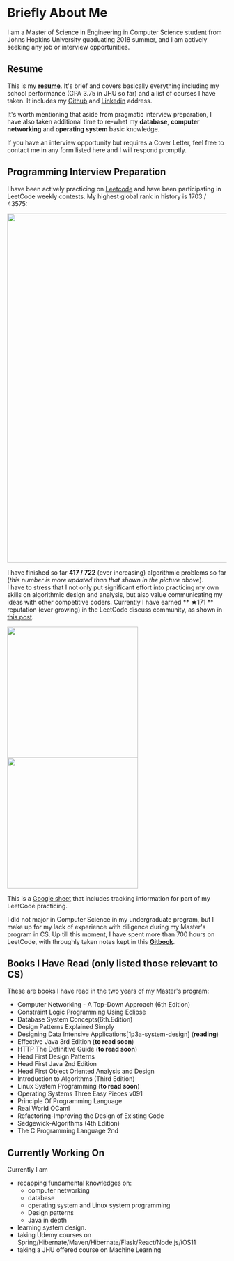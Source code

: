 # Briefly About Me

I am a Master of Science in Engineering in Computer Science student from Johns Hopkins University guaduating 2018 summer, and I am actively seeking any job or interview opportunities. 

## Resume
This is my [**resume**](resume/my-resume.pdf). It's brief and covers basically everything including my school performance (GPA 3.75 in JHU so far) and a list of courses I have taken. It includes my [Github](https://github.com/vegito2002) and [Linkedin](https://www.linkedin.com/in/qiang-zhang-855615117/) address.

It's worth mentioning that aside from pragmatic interview preparation, I have also taken additional time to re-whet my **database**, **computer networking** and **operating system** basic knowledge. 

If you have an interview opportunity but requires a Cover Letter, feel free to contact me in any form listed here and I will respond promptly.

## Programming Interview Preparation
I have been actively practicing on [Leetcode](https://leetcode.com/vegito2002gmailcom/) and have been participating in LeetCode weekly contests. My highest global rank in history is 1703 / 43575:

<img src="https://www.dropbox.com/s/hmuwgzzl33skogb/Screenshot%202018-03-12%2023.45.03.png?raw=1" width="800">

I have finished so far **417 / 722** (ever increasing) algorithmic problems so far (*this number is more updated than that shown in the picture above*).   
I have to stress that I not only put significant effort into practicing my own skills on algorithmic design and analysis, but also value communicating my ideas with other competitive coders. Currently I have earned ** ★171 ** reputation (ever growing) in the LeetCode discuss community, as shown in [this post](https://leetcode.com/problems/cheapest-flights-within-k-stops/discuss/115490/JAVA-Adapted-Dijkstra's-algorithm-solution:-easy-and-explained).

<img src="https://www.dropbox.com/s/vz60m29t61zp6z5/Screenshot%202018-03-26%2022.11.50.png?raw=1" width="300">

<img src="https://www.dropbox.com/s/q92b3ccv94gckvf/Screenshot%202018-03-26%2022.12.07.png?raw=1" width="300">

This is a [Google sheet](https://docs.google.com/spreadsheets/d/1gUy2JJZHuVxMAboYnXP9DME6kX-3EpBTuOPloZ1RfY0/edit#gid=786068196) that includes tracking information for part of my LeetCode practicing. 

I did not major in Computer Science in my undergraduate program, but I make up for my lack of experience with diligence during my Master's program in CS. Up till this moment, I have spent more than 700 hours on LeetCode, with throughly taken notes kept in this [**Gitbook**](https://www.gitbook.com/book/vegito2002/leetcode-notes/details).

## Books I Have Read (only listed those relevant to CS)
These are books I have read in the two years of my Master's program:
* Computer Networking - A Top-Down Approach (6th Edition)
* Constraint Logic Programming Using Eclipse
* Database System Concepts(6th.Edition)
* Design Patterns Explained Simply
* Designing Data Intensive Applications[1p3a-system-design] (**reading**)
* Effective Java 3rd Edition (**to read soon**)
* HTTP The Definitive Guide (**to read soon**)
* Head First Design Patterns
* Head First Java 2nd Edition
* Head First Object Oriented Analysis and Design
* Introduction to Algorithms (Third Edition)
* Linux System Programming (**to read soon**)
* Operating Systems Three Easy Pieces v091
* Principle Of Programming Language
* Real World OCaml
* Refactoring-Improving the Design of Existing Code
* Sedgewick-Algorithms (4th Edition)
* The C Programming Language 2nd

## Currently Working On
Currently I am
* recapping fundamental knowledges on:
    * computer networking
    * database
    * operating system and Linux system programming
    * Design patterns
    * Java in depth
* learning system design.
* taking Udemy courses on Spring/Hibernate/Maven/Hibernate/Flask/React/Node.js/iOS11
* taking a JHU offered course on Machine Learning
